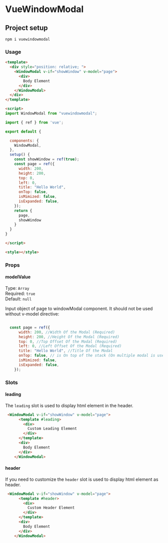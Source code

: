 # VueWindowModal

## Project setup
```
npm i vuewindowmodal
```

### Usage
```html
<template>
  <div style="position: relative; ">
    <WindowModal v-if="showWindow" v-model="page">
      <div>
        Body Element
      </div>
    </WindowModal>
  </div>
</template>

<script>
import WindowModal from "vuewindowmodal";

import { ref } from 'vue';

export default {

  components: {
    WindowModal,
  },
  setup() {
    const showWindow = ref(true);
    const page = ref({
      width: 200,
      height: 200,
      top: 0,
      left: 0,
      title: "Hello World",
      onTop: false,
      isMimized: false,
      isExpanded: false,
    });
    return {
      page,
      showWindow
    }
  }
}

</script>

<style></style>

```

### Props
#### modelValue
Type: `Array`<br>
Required: `true`<br>
Default: `null`

Input object of page to windowModal component.
It should not be used without v-model directive:
```javascript

  const page = ref({
      width: 200, //Width Of the Modal (Required)
      height: 200, //Height Of the Modal (Required)
      top: 0, //Top Offset Of the Modal (Required)
      left: 0, //Left Offset Of the Modal (Required)
      title: "Hello World", //Title Of the Modal 
      onTop: false, // is On top of the stack (On multiple modal is used)
      isMimized: false,
      isExpanded: false,  
    });

```


### Slots

#### leading
The `leading` slot is used to display html element in the header.

```html
 <WindowModal v-if="showWindow" v-model="page">
      <template #leading>
        <div>
          Custom Leading Element
        </div>
      </template>
      <div>
        Body Element
      </div>
    </WindowModal>

```

#### header
If you need to customize the `header` slot is used to display html element as header.

```html
 <WindowModal v-if="showWindow" v-model="page">
      <template #header>
        <div>
          Custom Header Element
        </div>
      </template>
      <div>
        Body Element
      </div>
    </WindowModal>

```

